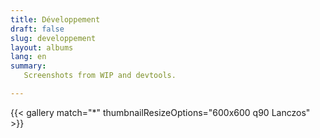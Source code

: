 ```yaml
---
title: Développement
draft: false
slug: developpement
layout: albums
lang: en
summary: 
   Screenshots from WIP and devtools.

---
```

{{< gallery match="*" thumbnailResizeOptions="600x600 q90 Lanczos" >}}